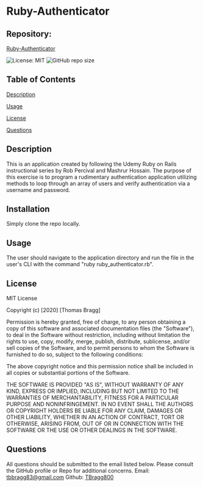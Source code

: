 # Ruby-Authenticator

##  Repository: 
[Ruby-Authenticator](https://github.com/TBragg800/Ruby-Authenticator)

![License: MIT](https://img.shields.io/badge/License-MIT-brightgreen.svg)
![GitHub repo size](https://img.shields.io/github/repo-size/TBragg800/Ruby-Authenticator)

## Table of Contents
  [Description](#Description)

  [Usage](#Usage)

  [License](#License)

  [Questions](#Questions)
  
## Description
  This is an application created by following the Udemy Ruby on Rails instructional series by Rob Percival and Mashrur Hossain. The purpose of this exercise is to program a rudimentary authentication application utilizing methods to loop through an array of users and verify authentication via a username and password.

## Installation
  Simply clone the repo locally.

## Usage
  The user should navigate to the application directory and run the file in the user's CLI with the command "ruby ruby_authenticator.rb". 

## License
  MIT License

Copyright (c) [2020] [Thomas Bragg]

Permission is hereby granted, free of charge, to any person obtaining a copy
of this software and associated documentation files (the "Software"), to deal
in the Software without restriction, including without limitation the rights
to use, copy, modify, merge, publish, distribute, sublicense, and/or sell
copies of the Software, and to permit persons to whom the Software is
furnished to do so, subject to the following conditions:

The above copyright notice and this permission notice shall be included in all
copies or substantial portions of the Software.

THE SOFTWARE IS PROVIDED "AS IS", WITHOUT WARRANTY OF ANY KIND, EXPRESS OR
IMPLIED, INCLUDING BUT NOT LIMITED TO THE WARRANTIES OF MERCHANTABILITY,
FITNESS FOR A PARTICULAR PURPOSE AND NONINFRINGEMENT. IN NO EVENT SHALL THE
AUTHORS OR COPYRIGHT HOLDERS BE LIABLE FOR ANY CLAIM, DAMAGES OR OTHER
LIABILITY, WHETHER IN AN ACTION OF CONTRACT, TORT OR OTHERWISE, ARISING FROM,
OUT OF OR IN CONNECTION WITH THE SOFTWARE OR THE USE OR OTHER DEALINGS IN THE
SOFTWARE.

## Questions
  All questions should be submitted to the email listed below. Please consult the GitHub profile or Repo for additional concerns. 
  Email: tbbragg83@gmail.com
  Github: [TBragg800](http://github.com/TBragg800)


